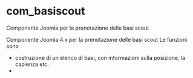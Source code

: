 # com_basiscout
Componente Joomla per la prenotazione delle basi scout

Componente Joomla 4.x per la prenotazione delle basi scout
Le funzioni sono
* costruzione di un elenco di basi, con informazioni sulla posizione, la capienza etc.
* 
